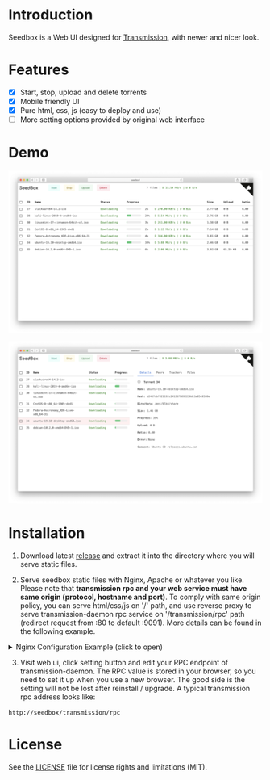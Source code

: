 # Introduction

Seedbox is a Web UI designed for [Transmission](https://github.com/transmission/transmission), with newer and nicer look.

# Features

- [x] Start, stop, upload and delete torrents
- [x] Mobile friendly UI
- [x] Pure html, css, js (easy to deploy and use)
- [ ] More setting options provided by original web interface

# Demo

![demo1](demo/seedbox-demo-1.png)

![demo2](demo/seedbox-demo-2.png)

# Installation

1. Download latest [release](https://github.com/noobly314/seedbox/releases/latest) and extract it into the directory where you will serve static files.

2. Serve seedbox static files with Nginx, Apache or whatever you like. Please note that **transmission rpc and your web service must have same origin (protocol, hostname and port)**. To comply with same origin policy, you can serve html/css/js on '/' path, and use reverse proxy to serve transmission-daemon rpc service on '/transmission/rpc' path (redirect request from :80 to default :9091). More details can be found in the following example.

<details>
<summary>Nginx Configuration Example (click to open)</summary>

```
server {
        listen 80;
        server_name seedbox;
        # This can be either public or private IP/domain

        index index.html;
        root /var/www/seedbox;
        # This is where you put html, css, js files.

        location / {
                try_files $uri $uri/ /index.html;
        }

        location /transmission/rpc {
                proxy_pass          http://localhost:9091;
                proxy_redirect      off;
                proxy_set_header    Host            $host;
                proxy_set_header    X-Real-IP       $remote_addr;
                proxy_set_header    X-Forwarded-For $proxy_add_x_forwarded_for;
        }
        # You need to setup reverse proxy for transmission rpc

}

```

</details>

3. Visit web ui, click setting button and edit your RPC endpoint of transmission-daemon. The RPC value is stored in your browser, so you need to set it up when you use a new browser. The good side is the setting will not be lost after reinstall / upgrade. A typical transmission rpc address looks like:

```
http://seedbox/transmission/rpc
```

# License

See the [LICENSE](https://github.com/noobly314/seedbox/blob/master/LICENSE.md) file for license rights and limitations (MIT).
